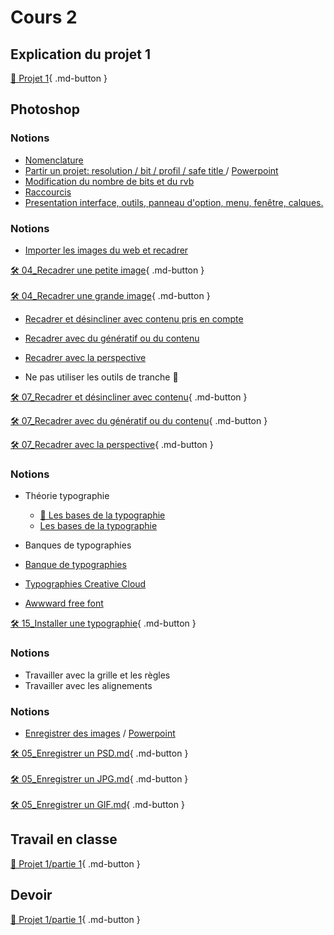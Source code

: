 # Cours 2

## Explication du projet 1
[📁 Projet 1](https://tim-montmorency.com/compendium/582-121%E2%80%93illustration-numerique/projets/projet01){ .md-button }   <br>

## Photoshop

### Notions
* [Nomenclature](https://cmontmorency365-my.sharepoint.com/:f:/g/personal/flpilote_cmontmorency_qc_ca/EtTOCPWMaspFh1mZfR3pQdkBnuwrvNMDu4M49-V-qh56jg?e=rZfdd6) <br>
* [Partir un projet: resolution / bit / profil / safe title ](https://cmontmorency365-my.sharepoint.com/:v:/g/personal/flpilote_cmontmorency_qc_ca/EXVIr3_1hmJGuKBg15q3YnQByaVHJOQN97epCasGV-Tn0A?nav=eyJyZWZlcnJhbEluZm8iOnsicmVmZXJyYWxBcHAiOiJPbmVEcml2ZUZvckJ1c2luZXNzIiwicmVmZXJyYWxBcHBQbGF0Zm9ybSI6IldlYiIsInJlZmVycmFsTW9kZSI6InZpZXciLCJyZWZlcnJhbFZpZXciOiJNeUZpbGVzTGlua0NvcHkifX0&e=vqTuvd) / [Powerpoint](https://cmontmorency365-my.sharepoint.com/:p:/g/personal/flpilote_cmontmorency_qc_ca/EcWfT_2It2ZHnBGBeZDYkaYBvRr-Ckm7Zr9Qjbb1hKPWZw?e=dn5k2t)  <br>
* [Modification du nombre de bits et du rvb](https://cmontmorency365-my.sharepoint.com/:v:/g/personal/flpilote_cmontmorency_qc_ca/EWTmszzhgURGpLkDseroGo8Bw_Ohp9BSfRxiimFAw0jVBg?nav=eyJyZWZlcnJhbEluZm8iOnsicmVmZXJyYWxBcHAiOiJPbmVEcml2ZUZvckJ1c2luZXNzIiwicmVmZXJyYWxBcHBQbGF0Zm9ybSI6IldlYiIsInJlZmVycmFsTW9kZSI6InZpZXciLCJyZWZlcnJhbFZpZXciOiJNeUZpbGVzTGlua0NvcHkifX0&e=oTEWGj)  <br>
* [Raccourcis](https://cmontmorency365-my.sharepoint.com/:v:/g/personal/flpilote_cmontmorency_qc_ca/EQUADFGtiGBNtLoOnaTdb_IBOmNvV0p6JCe9GrEUefls5g?nav=eyJyZWZlcnJhbEluZm8iOnsicmVmZXJyYWxBcHAiOiJPbmVEcml2ZUZvckJ1c2luZXNzIiwicmVmZXJyYWxBcHBQbGF0Zm9ybSI6IldlYiIsInJlZmVycmFsTW9kZSI6InZpZXciLCJyZWZlcnJhbFZpZXciOiJNeUZpbGVzTGlua0NvcHkifX0&e=KJKjNt)  <br>
* [Presentation interface, outils, panneau d'option, menu, fenêtre, calques.](https://cmontmorency365-my.sharepoint.com/:v:/g/personal/flpilote_cmontmorency_qc_ca/EaWZefFDQdxHoDTp56vcNy4BLmvEYTnW7YpFFtLOmm-NMQ?nav=eyJyZWZlcnJhbEluZm8iOnsicmVmZXJyYWxBcHAiOiJPbmVEcml2ZUZvckJ1c2luZXNzIiwicmVmZXJyYWxBcHBQbGF0Zm9ybSI6IldlYiIsInJlZmVycmFsTW9kZSI6InZpZXciLCJyZWZlcnJhbFZpZXciOiJNeUZpbGVzTGlua0NvcHkifX0&e=hnrmW4)  <br>


### Notions  

* [Importer les images du web et recadrer](https://cmontmorency365-my.sharepoint.com/:v:/g/personal/flpilote_cmontmorency_qc_ca/EW-j3aga9SFBiAtC8gBjViUBmZ2HR9NZiCIdAyUKekTCsA?nav=eyJyZWZlcnJhbEluZm8iOnsicmVmZXJyYWxBcHAiOiJPbmVEcml2ZUZvckJ1c2luZXNzIiwicmVmZXJyYWxBcHBQbGF0Zm9ybSI6IldlYiIsInJlZmVycmFsTW9kZSI6InZpZXciLCJyZWZlcnJhbFZpZXciOiJNeUZpbGVzTGlua0NvcHkifX0&e=M0ZDtZ)  <br>

[🛠️ 04_Recadrer une petite image](./exercices_photoshop/04_importer_recadrer_petite_image.md){ .md-button }   <br>   
[🛠️ 04_Recadrer une grande image](./exercices_photoshop/04_importer_recadrer_grande_image.md){ .md-button }   <br>   


* [Recadrer et désincliner avec contenu pris en compte](https://cmontmorency365-my.sharepoint.com/:v:/g/personal/flpilote_cmontmorency_qc_ca/Ee3Gmwbq6xFCjD5qV47wwKYBtD_Fjw86v87ejTjPlIOnXQ?nav=eyJyZWZlcnJhbEluZm8iOnsicmVmZXJyYWxBcHAiOiJPbmVEcml2ZUZvckJ1c2luZXNzIiwicmVmZXJyYWxBcHBQbGF0Zm9ybSI6IldlYiIsInJlZmVycmFsTW9kZSI6InZpZXciLCJyZWZlcnJhbFZpZXciOiJNeUZpbGVzTGlua0NvcHkifX0&e=gafjhl)  <br>

* [Recadrer avec du génératif ou du contenu](https://cmontmorency365-my.sharepoint.com/:v:/g/personal/flpilote_cmontmorency_qc_ca/EbnE68gSWHpBnmw4AvG4CTUB__EffVCs-eea_Ui6xUEorw?nav=eyJyZWZlcnJhbEluZm8iOnsicmVmZXJyYWxBcHAiOiJPbmVEcml2ZUZvckJ1c2luZXNzIiwicmVmZXJyYWxBcHBQbGF0Zm9ybSI6IldlYiIsInJlZmVycmFsTW9kZSI6InZpZXciLCJyZWZlcnJhbFZpZXciOiJNeUZpbGVzTGlua0NvcHkifX0&e=07tIXr)  <br>    


* [Recadrer avec la perspective](https://cmontmorency365-my.sharepoint.com/:v:/g/personal/flpilote_cmontmorency_qc_ca/Ed5u2tgMxG9GjtowaJFYfRMBw5tWVHH6PC09k3UYEGk2Vg?nav=eyJyZWZlcnJhbEluZm8iOnsicmVmZXJyYWxBcHAiOiJPbmVEcml2ZUZvckJ1c2luZXNzIiwicmVmZXJyYWxBcHBQbGF0Zm9ybSI6IldlYiIsInJlZmVycmFsTW9kZSI6InZpZXciLCJyZWZlcnJhbFZpZXciOiJNeUZpbGVzTGlua0NvcHkifX0&e=zqXIwr)  <br>   

* Ne pas utiliser les outils de tranche 🔪   <br>  

[🛠️ 07_Recadrer et désincliner avec contenu](./exercices_photoshop/07_recadrer_desinscliner_contenu.md){ .md-button }   <br>    

[🛠️ 07_Recadrer avec du génératif ou du contenu](./exercices_photoshop/07_echelle_base_sur_le_contenu.md){ .md-button }   <br>

[🛠️ 07_Recadrer avec la perspective](./exercices_photoshop/07_recadrer_perspective.md){ .md-button }   <br>    


### Notions
* Théorie typographie
  * [🎥 Les bases de la typographie](https://www.youtube.com/watch?v=7jmrsrRL6FA)  <br>
  * [Les bases de la typographie](https://cmontmorency365-my.sharepoint.com/:p:/g/personal/flpilote_cmontmorency_qc_ca/EdiVzwl-4CVPqGD9EM5Xe5IBgpcSI58BI6Dj8Vybwal3sg?e=ZBDYag)  <br>

*  Banques de typographies
  * [Banque de typographies](https://cmontmorency365-my.sharepoint.com/:f:/g/personal/flpilote_cmontmorency_qc_ca/EjI_vOcd3nNJoxX-YMvtzr0BvAJGrpnArev0RWH74MjVwQ?e=a4AuuF)
  * [Typographies Creative Cloud](https://fonts.adobe.com/)
  * [Awwward free font](https://www.awwwards.com/awwwards/collections/free-fonts/)
  

[🛠️ 15_Installer une typographie](./exercices_photoshop/15_installer_typographie.md){ .md-button }   <br>    


### Notions
* Travailler avec la grille et les règles
* Travailler avec les alignements

### Notions  
* [Enregistrer des images](https://cmontmorency365-my.sharepoint.com/:v:/g/personal/flpilote_cmontmorency_qc_ca/EUHqTCjYyMVCkeIahHqiHHQBQ07BrCDjnLlFiHMkZadSIA?nav=eyJyZWZlcnJhbEluZm8iOnsicmVmZXJyYWxBcHAiOiJPbmVEcml2ZUZvckJ1c2luZXNzIiwicmVmZXJyYWxBcHBQbGF0Zm9ybSI6IldlYiIsInJlZmVycmFsTW9kZSI6InZpZXciLCJyZWZlcnJhbFZpZXciOiJNeUZpbGVzTGlua0NvcHkifX0&e=bqiSFG)  /  [Powerpoint](https://cmontmorency365-my.sharepoint.com/:p:/g/personal/flpilote_cmontmorency_qc_ca/EcWfT_2It2ZHnBGBeZDYkaYBvRr-Ckm7Zr9Qjbb1hKPWZw?e=dn5k2t)  <br>
  
[🛠️ 05_Enregistrer un PSD.md](./exercices_photoshop/05_enregistrer_psd.md){ .md-button }   <br>   
[🛠️ 05_Enregistrer un JPG.md](./exercices_photoshop/05_enregistrer_jpg.md){ .md-button }   <br>   
[🛠️ 05_Enregistrer un GIF.md](./exercices_photoshop/05_enregistrer_gif.md){ .md-button }   <br>   

## Travail en classe

[📁 Projet 1/partie 1](https://tim-montmorency.com/compendium/582-121%E2%80%93illustration-numerique/projet/projet01){ .md-button }   <br>

## Devoir

[📁 Projet 1/partie 1](https://tim-montmorency.com/compendium/582-121%E2%80%93illustration-numerique/projet/projet01){ .md-button }   <br>
